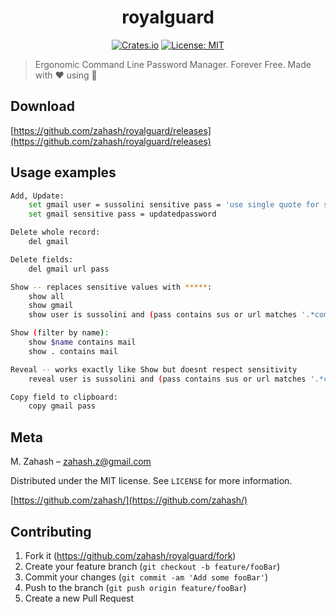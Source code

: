 <div align="center">

# royalguard

[![Crates.io](https://img.shields.io/crates/v/royalguard.svg)](https://crates.io/crates/royalguard)
[![License: MIT](https://img.shields.io/badge/License-MIT-yellow.svg)](https://opensource.org/licenses/MIT)

</div>

> Ergonomic Command Line Password Manager. Forever Free. Made with ❤️ using 🦀

## Download

[https://github.com/zahash/royalguard/releases](https://github.com/zahash/royalguard/releases)

## Usage examples

```sh
Add, Update:
    set gmail user = sussolini sensitive pass = 'use single quote for spaces' url = mail.google.sus
    set gmail sensitive pass = updatedpassword

Delete whole record: 
    del gmail

Delete fields: 
    del gmail url pass

Show -- replaces sensitive values with *****:
    show all
    show gmail
    show user is sussolini and (pass contains sus or url matches '.*com')

Show (filter by name):
    show $name contains mail
    show . contains mail

Reveal -- works exactly like Show but doesnt respect sensitivity
    reveal user is sussolini and (pass contains sus or url matches '.*com')

Copy field to clipboard:
    copy gmail pass
```

## Meta

M. Zahash – zahash.z@gmail.com

Distributed under the MIT license. See `LICENSE` for more information.

[https://github.com/zahash/](https://github.com/zahash/)

## Contributing

1. Fork it (<https://github.com/zahash/royalguard/fork>)
2. Create your feature branch (`git checkout -b feature/fooBar`)
3. Commit your changes (`git commit -am 'Add some fooBar'`)
4. Push to the branch (`git push origin feature/fooBar`)
5. Create a new Pull Request

